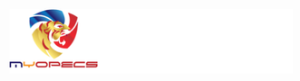 <img src="https://github.com/MonyetC0mel/DOrk-MYOPECS/raw/main/Dork%20Myopecs.png" alt="Project Logo" width="500" style="center"/>

